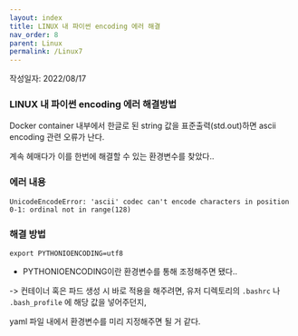 ```yaml
---
layout: index
title: LINUX 내 파이썬 encoding 에러 해결
nav_order: 8
parent: Linux
permalink: /Linux7
---
```


작성일자: 2022/08/17

### LINUX 내 파이썬 encoding 에러 해결방법


Docker container 내부에서 한글로 된 string 값을 표준출력(std.out)하면 ascii encoding 관련 오류가 난다.

계속 헤매다가 이를 한번에 해결할 수 있는 환경변수를 찾았다..

### 에러 내용

```
UnicodeEncodeError: 'ascii' codec can't encode characters in position 0-1: ordinal not in range(128)
```

### 해결 방법

`export PYTHONIOENCODING=utf8`

- PYTHONIOENCODING이란 환경변수를 통해 조정해주면 됐다..



-> 컨테이너 혹은 파드 생성 시 바로 적용을 해주려면, 유저 디렉토리의 `.bashrc` 나 `.bash_profile` 에 해당 값을 넣어주던지, 

yaml 파일 내에서 환경변수를 미리 지정해주면 될 거 같다.